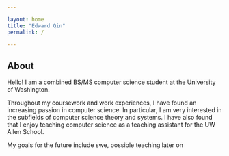 ```yaml
---

layout: home
title: "Edward Qin"
permalink: /

---
```


## About

Hello! I am a combined BS/MS computer science student at the University of Washington. 

Throughout my coursework and work experiences, I have found an increasing passion in computer science. In particular, I am very interested in the subfields of computer science theory and systems. I have also found that I enjoy teaching computer science as a teaching assistant for the UW Allen School.

My goals for the future include swe, possible teaching later on


